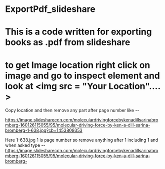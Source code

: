 # ExportPdf_slideshare

# This is a code written for exporting books as .pdf from slideshare

# to get Image location right click on image and go to inspect element and look at <img src = "Your Location".... >
Copy location and then remove any part after page number like --

https://image.slidesharecdn.com/moleculardrivingforcebykenadillsarinabromberg-160126115055/95/molecular-driving-force-by-ken-a-dill-sarina-bromberg-1-638.jpg?cb=1453809353

Here 1-638.jpg 1 is page number so remove anything after 1 including 1 and when asked type --
https://image.slidesharecdn.com/moleculardrivingforcebykenadillsarinabromberg-160126115055/95/molecular-driving-force-by-ken-a-dill-sarina-bromberg-
